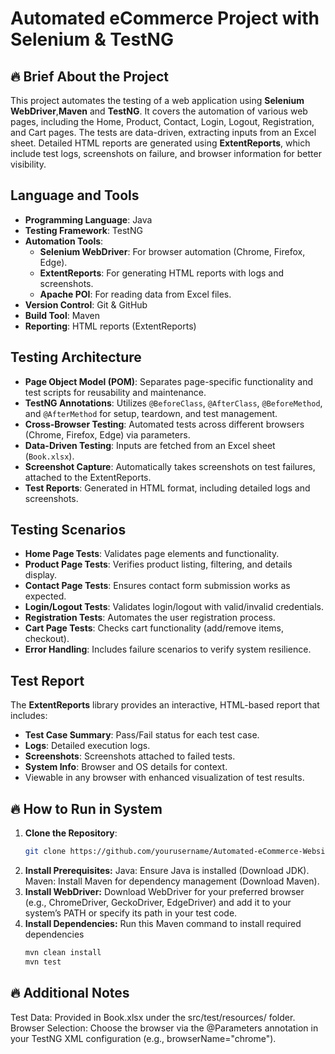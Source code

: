 # Automated eCommerce Project with Selenium & TestNG

## 🔥 Brief About the Project
This project automates the testing of a web application using **Selenium WebDriver**,**Maven** and **TestNG**. It covers the automation of various web pages, including the Home, Product, Contact, Login, Logout, Registration, and Cart pages. The tests are data-driven, extracting inputs from an Excel sheet. Detailed HTML reports are generated using **ExtentReports**, which include test logs, screenshots on failure, and browser information for better visibility.

## Language and Tools
- **Programming Language**: Java
- **Testing Framework**: TestNG
- **Automation Tools**:
  - **Selenium WebDriver**: For browser automation (Chrome, Firefox, Edge).
  - **ExtentReports**: For generating HTML reports with logs and screenshots.
  - **Apache POI**: For reading data from Excel files.
- **Version Control**: Git & GitHub
- **Build Tool**: Maven
- **Reporting**: HTML reports (ExtentReports)

## Testing Architecture
- **Page Object Model (POM)**: Separates page-specific functionality and test scripts for reusability and maintenance.
- **TestNG Annotations**: Utilizes `@BeforeClass`, `@AfterClass`, `@BeforeMethod`, and `@AfterMethod` for setup, teardown, and test management.
- **Cross-Browser Testing**: Automated tests across different browsers (Chrome, Firefox, Edge) via parameters.
- **Data-Driven Testing**: Inputs are fetched from an Excel sheet (`Book.xlsx`).
- **Screenshot Capture**: Automatically takes screenshots on test failures, attached to the ExtentReports.
- **Test Reports**: Generated in HTML format, including detailed logs and screenshots.

## Testing Scenarios
- **Home Page Tests**: Validates page elements and functionality.
- **Product Page Tests**: Verifies product listing, filtering, and details display.
- **Contact Page Tests**: Ensures contact form submission works as expected.
- **Login/Logout Tests**: Validates login/logout with valid/invalid credentials.
- **Registration Tests**: Automates the user registration process.
- **Cart Page Tests**: Checks cart functionality (add/remove items, checkout).
- **Error Handling**: Includes failure scenarios to verify system resilience.

## Test Report
The **ExtentReports** library provides an interactive, HTML-based report that includes:
- **Test Case Summary**: Pass/Fail status for each test case.
- **Logs**: Detailed execution logs.
- **Screenshots**: Screenshots attached to failed tests.
- **System Info**: Browser and OS details for context.
- Viewable in any browser with enhanced visualization of test results.

## 🔥 How to Run in System

1. **Clone the Repository**:
   ```bash
   git clone https://github.com/yourusername/Automated-eCommerce-Website.git
2. **Install Prerequisites:**
Java: Ensure Java is installed (Download JDK).
Maven: Install Maven for dependency management (Download Maven).
3. **Install WebDriver:**
Download WebDriver for your preferred browser (e.g., ChromeDriver, GeckoDriver, EdgeDriver) and add it to your system’s PATH or specify its path in your test code.
4. **Install Dependencies:**
Run this Maven command to install required dependencies
   ```bash
   mvn clean install
   mvn test
## 🔥 Additional Notes
Test Data: Provided in Book.xlsx under the src/test/resources/ folder.
Browser Selection: Choose the browser via the @Parameters annotation in your TestNG XML configuration (e.g., browserName="chrome").
